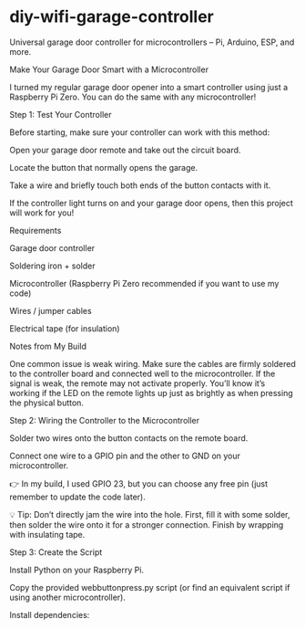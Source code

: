 # diy-wifi-garage-controller
Universal garage door controller for microcontrollers – Pi, Arduino, ESP, and more.

Make Your Garage Door Smart with a Microcontroller

I turned my regular garage door opener into a smart controller using just a Raspberry Pi Zero. You can do the same with any microcontroller!

Step 1: Test Your Controller

Before starting, make sure your controller can work with this method:

Open your garage door remote and take out the circuit board.

Locate the button that normally opens the garage.

Take a wire and briefly touch both ends of the button contacts with it.

If the controller light turns on and your garage door opens, then this project will work for you!

Requirements

Garage door controller

Soldering iron + solder

Microcontroller (Raspberry Pi Zero recommended if you want to use my code)

Wires / jumper cables

Electrical tape (for insulation)

Notes from My Build

One common issue is weak wiring. Make sure the cables are firmly soldered to the controller board and connected well to the microcontroller. If the signal is weak, the remote may not activate properly. You’ll know it’s working if the LED on the remote lights up just as brightly as when pressing the physical button.

Step 2: Wiring the Controller to the Microcontroller

Solder two wires onto the button contacts on the remote board.

Connect one wire to a GPIO pin and the other to GND on your microcontroller.

👉 In my build, I used GPIO 23, but you can choose any free pin (just remember to update the code later).

💡 Tip: Don’t directly jam the wire into the hole. First, fill it with some solder, then solder the wire onto it for a stronger connection. Finish by wrapping with insulating tape.

Step 3: Create the Script

Install Python on your Raspberry Pi.

Copy the provided webbuttonpress.py script (or find an equivalent script if using another microcontroller).

Install dependencies:
